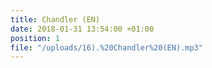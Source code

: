 ```yaml
---
title: Chandler (EN)
date: 2018-01-31 13:54:00 +01:00
position: 1
file: "/uploads/16).%20Chandler%20(EN).mp3"
---
```


